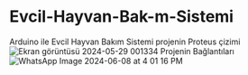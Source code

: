 # Evcil-Hayvan-Bak-m-Sistemi
Arduino ile Evcil Hayvan Bakım Sistemi
projenin Proteus çizimi
![Ekran görüntüsü 2024-05-29 001334](https://github.com/abdullah-0052/Evcil-Hayvan-Bak-m-Sistemi/assets/168473906/e7ee828f-73b9-4d8f-ae00-3ad927d9cc89)
Projenin Bağlantıları
![WhatsApp Image 2024-06-08 at 4 01 16 PM](https://github.com/abdullah-0052/Evcil-Hayvan-Bak-m-Sistemi/assets/168473906/4d791061-9eaf-4d89-be4e-3fb156266914)
